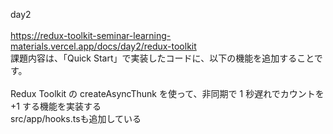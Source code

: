 day2<br>
<br>
https://redux-toolkit-seminar-learning-materials.vercel.app/docs/day2/redux-toolkit
<br>
課題内容は、「Quick Start」で実装したコードに、以下の機能を追加することです。<br>
<br>
Redux Toolkit の createAsyncThunk を使って、非同期で 1 秒遅れでカウントを +1 する機能を実装する
<br>
src/app/hooks.tsも追加している